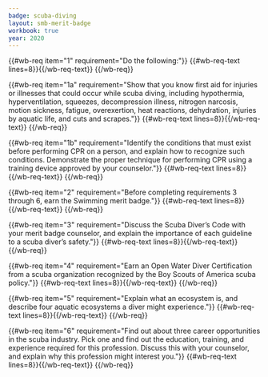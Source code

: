 ```yaml
---
badge: scuba-diving
layout: smb-merit-badge
workbook: true
year: 2020
---
```



{{#wb-req item="1" requirement="Do the following:"}}
{{#wb-req-text lines=8}}{{/wb-req-text}}
{{/wb-req}}

{{#wb-req item="1a" requirement="Show that you know first aid for injuries or illnesses that could occur while scuba diving, including hypothermia, hyperventilation, squeezes, decompression illness, nitrogen narcosis, motion sickness, fatigue, overexertion, heat reactions, dehydration, injuries by aquatic life, and cuts and scrapes."}}
{{#wb-req-text lines=8}}{{/wb-req-text}}
{{/wb-req}}

{{#wb-req item="1b" requirement="Identify the conditions that must exist before performing CPR on a person, and explain how to recognize such conditions. Demonstrate the proper technique for performing CPR using a training device approved by your counselor."}}
{{#wb-req-text lines=8}}{{/wb-req-text}}
{{/wb-req}}

{{#wb-req item="2" requirement="Before completing requirements 3 through 6, earn the Swimming merit badge."}}
{{#wb-req-text lines=8}}{{/wb-req-text}}
{{/wb-req}}

{{#wb-req item="3" requirement="Discuss the Scuba Diver’s Code with your merit badge counselor, and explain the importance of each guideline to a scuba diver’s safety."}}
{{#wb-req-text lines=8}}{{/wb-req-text}}
{{/wb-req}}

{{#wb-req item="4" requirement="Earn an Open Water Diver Certification from a scuba organization recognized by the Boy Scouts of America scuba policy."}}
{{#wb-req-text lines=8}}{{/wb-req-text}}
{{/wb-req}}

{{#wb-req item="5" requirement="Explain what an ecosystem is, and describe four aquatic ecosystems a diver might experience."}}
{{#wb-req-text lines=8}}{{/wb-req-text}}
{{/wb-req}}

{{#wb-req item="6" requirement="Find out about three career opportunities in the scuba industry. Pick one and find out the education, training, and experience required for this profession. Discuss this with your counselor, and explain why this profession might interest you."}}
{{#wb-req-text lines=8}}{{/wb-req-text}}
{{/wb-req}}
